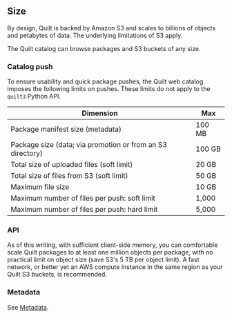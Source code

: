 ## Size 

By design, Quilt is backed by Amazon S3 and scales to billions of objects and
petabytes of data. The underlying limitations of S3 apply.

The Quilt catalog can browse packages and S3 buckets of any size.

### Catalog push

To ensure usability and quick package pushes, the Quilt web catalog imposes
the following limits on pushes. These limits do not apply to the `quilt3` Python
API.


 Dimension                                                  | Max
------------------------------------------------------------|--------
 Package manifest size (metadata)                           | 100 MB
 Package size (data; via promotion or from an S3 directory) | 100 GB
 Total size of uploaded files (soft limit)                  | 20 GB
 Total size of files from S3 (soft limit)                   | 50 GB
 Maximum file size                                          | 10 GB
 Maximum number of files per push: soft limit               | 1,000
 Maximum number of files per push: hard limit               | 5,000


### API

As of this writing, with sufficient client-side memory, you can comfortable scale
Quilt packages to at least one million objects per package, with no practical limit
on object size (save S3's 5 TB per object limit). A fast network, or better yet an AWS
compute instance in the same region as your Quilt S3 buckets, is recommended.

### Metadata

See [Metadata](../Catalog/Metadata.md).
